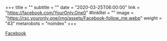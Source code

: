 +++
title = ""
subtitle = ""
date = "2020-03-25T06:00:00"
link = "https://facebook.com/YourOnly.One0"
#linkRel = ""
image = "https://rsc.youronly.one/img/assets/Facebook-follow_me.webp"
weight = "43"
metarobots = "noindex"
+++

<a href="https://facebook.com/YourOnly.One0" rel="me noopener external nofollow" referrerpolicy="strict-origin-when-cross-origin">Facebook</a>
